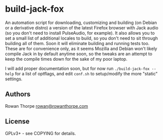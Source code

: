 build-jack-fox
==============

An automation script for downloading, customizing and building (on Debian or a derivative distro) a version of the latest
Firefox browser with Jack audio (so you don't need to install PulseAudio, for example). It also allows you to set a small
list of additional locales to build, so you don't need to sit through building all of them. Soon it will eliminate building
and running tests too. These are for convenience only, as it seems Mozilla and Debian won't likely compile Jack in by
default anytime soon, so the tweaks are an attempt to keep the compile times down for the sake of my poor laptop.

I will add proper documentation soon, but for now run `./build-jack-fox --help` for a list of optflags, and edit `conf.sh`
to setup/modify the more "static" settings.

Authors
-------

Rowan Thorpe <rowan@rowanthorpe.com>

License
-------

GPLv3+ - see COPYING for details.
